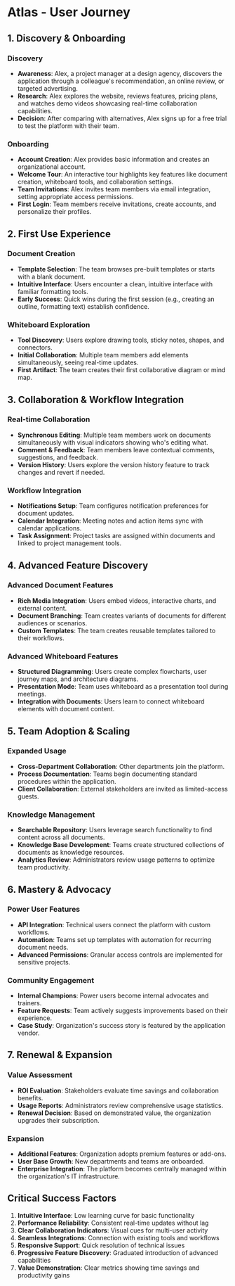 # Atlas - User Journey

## 1. Discovery & Onboarding

### Discovery
- **Awareness**: Alex, a project manager at a design agency, discovers the application through a colleague's recommendation, an online review, or targeted advertising.
- **Research**: Alex explores the website, reviews features, pricing plans, and watches demo videos showcasing real-time collaboration capabilities.
- **Decision**: After comparing with alternatives, Alex signs up for a free trial to test the platform with their team.

### Onboarding
- **Account Creation**: Alex provides basic information and creates an organizational account.
- **Welcome Tour**: An interactive tour highlights key features like document creation, whiteboard tools, and collaboration settings.
- **Team Invitations**: Alex invites team members via email integration, setting appropriate access permissions.
- **First Login**: Team members receive invitations, create accounts, and personalize their profiles.

## 2. First Use Experience

### Document Creation
- **Template Selection**: The team browses pre-built templates or starts with a blank document.
- **Intuitive Interface**: Users encounter a clean, intuitive interface with familiar formatting tools.
- **Early Success**: Quick wins during the first session (e.g., creating an outline, formatting text) establish confidence.

### Whiteboard Exploration
- **Tool Discovery**: Users explore drawing tools, sticky notes, shapes, and connectors.
- **Initial Collaboration**: Multiple team members add elements simultaneously, seeing real-time updates.
- **First Artifact**: The team creates their first collaborative diagram or mind map.

## 3. Collaboration & Workflow Integration

### Real-time Collaboration
- **Synchronous Editing**: Multiple team members work on documents simultaneously with visual indicators showing who's editing what.
- **Comment & Feedback**: Team members leave contextual comments, suggestions, and feedback.
- **Version History**: Users explore the version history feature to track changes and revert if needed.

### Workflow Integration
- **Notifications Setup**: Team configures notification preferences for document updates.
- **Calendar Integration**: Meeting notes and action items sync with calendar applications.
- **Task Assignment**: Project tasks are assigned within documents and linked to project management tools.

## 4. Advanced Feature Discovery

### Advanced Document Features
- **Rich Media Integration**: Users embed videos, interactive charts, and external content.
- **Document Branching**: Team creates variants of documents for different audiences or scenarios.
- **Custom Templates**: The team creates reusable templates tailored to their workflows.

### Advanced Whiteboard Features
- **Structured Diagramming**: Users create complex flowcharts, user journey maps, and architecture diagrams.
- **Presentation Mode**: Team uses whiteboard as a presentation tool during meetings.
- **Integration with Documents**: Users learn to connect whiteboard elements with document content.

## 5. Team Adoption & Scaling

### Expanded Usage
- **Cross-Department Collaboration**: Other departments join the platform.
- **Process Documentation**: Teams begin documenting standard procedures within the application.
- **Client Collaboration**: External stakeholders are invited as limited-access guests.

### Knowledge Management
- **Searchable Repository**: Users leverage search functionality to find content across all documents.
- **Knowledge Base Development**: Teams create structured collections of documents as knowledge resources.
- **Analytics Review**: Administrators review usage patterns to optimize team productivity.

## 6. Mastery & Advocacy

### Power User Features
- **API Integration**: Technical users connect the platform with custom workflows.
- **Automation**: Teams set up templates with automation for recurring document needs.
- **Advanced Permissions**: Granular access controls are implemented for sensitive projects.

### Community Engagement
- **Internal Champions**: Power users become internal advocates and trainers.
- **Feature Requests**: Team actively suggests improvements based on their experience.
- **Case Study**: Organization's success story is featured by the application vendor.

## 7. Renewal & Expansion

### Value Assessment
- **ROI Evaluation**: Stakeholders evaluate time savings and collaboration benefits.
- **Usage Reports**: Administrators review comprehensive usage statistics.
- **Renewal Decision**: Based on demonstrated value, the organization upgrades their subscription.

### Expansion
- **Additional Features**: Organization adopts premium features or add-ons.
- **User Base Growth**: New departments and teams are onboarded.
- **Enterprise Integration**: The platform becomes centrally managed within the organization's IT infrastructure.

## Critical Success Factors

1. **Intuitive Interface**: Low learning curve for basic functionality
2. **Performance Reliability**: Consistent real-time updates without lag
3. **Clear Collaboration Indicators**: Visual cues for multi-user activity
4. **Seamless Integrations**: Connection with existing tools and workflows
5. **Responsive Support**: Quick resolution of technical issues
6. **Progressive Feature Discovery**: Graduated introduction of advanced capabilities
7. **Value Demonstration**: Clear metrics showing time savings and productivity gains
